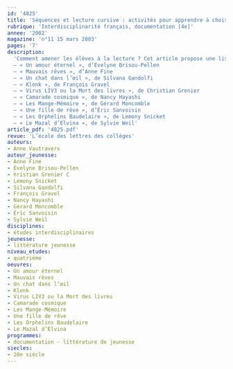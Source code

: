 ```yaml
---
id: '4825'
title: 'Séquences et lecture cursive : activités pour apprendre à choisir un livre'
rubrique: 'Interdisciplinarité français, documentation [4e]'
annee: '2002'
magazine: 'n°11 15 mars 2003'
pages: '7'
description: 
  'Comment amener les élèves à la lecture ? Cet article propose une liste de romans dans lesquels le livre joue un rôle important. Les livres interviennent de différentes manières dans la vie des héros évoqués. Ils les rapprochent d’autres personnages, les aident à comprendre le monde, ils sont aussi les traces de leur mémoire et parfois de leur identité.
  – « Un amour éternel », d’Évelyne Brisou-Pellen
  – « Mauvais rêves », d’Anne Fine
  – « Un chat dans l’œil », de Silvana Gandolfi
  – « Klonk », de François Gravel
  – « Virus LIV3 ou la Mort des livres », de Christian Grenier
  – « Camarade cosmique », de Nancy Hayashi
  – « Les Mange-Mémoire », de Gérard Moncomble
  – « Une fille de rêve », d’Éric Sanvoisin
  – « Les Orphelins Baudelaire », de Lemony Snicket
  – « Le Mazal d’Elvina », de Sylvie Weil'
article_pdf: '4825.pdf'
revue: 'L’école des lettres des collèges'
auteurs:
- Anne Vautravers
auteur_jeunesse:
- Anne Fine
- Évelyne Brisou-Pellen
- hristian Grenier C
- Lemony Snicket
- Silvana Gandolfi
- François Gravel
- Nancy Hayashi
- Gérard Moncomble
- Éric Sanvoisin
- Sylvie Weil
disciplines:
- études interdisciplinaires
jeunesse:
- littérature jeunesse
niveau_etudes:
- quatrième
oeuvres:
- Un amour éternel
- Mauvais rêves
- Un chat dans l’œil
- Klonk
- Virus LIV3 ou la Mort des livres
- Camarade cosmique
- Les Mange-Mémoire
- Une fille de rêve
- Les Orphelins Baudelaire
- Le Mazal d’Elvina
programmes:
- documentation - littérature de jeunesse
siecles:
- 20e siècle
---
```

